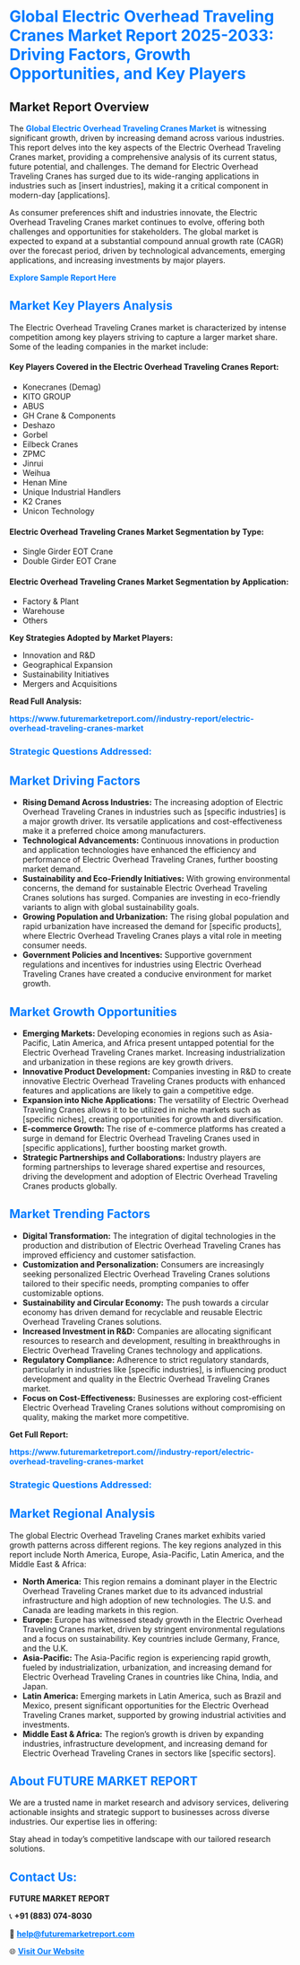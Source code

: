 <h1 style="color: #007BFF;">Global Electric Overhead Traveling Cranes Market Report 2025-2033: Driving Factors, Growth Opportunities, and Key Players</h1>

<section id="overview">
<h2>Market Report Overview</h2>
<p>The <a href="https://www.futuremarketreport.com//industry-report/electric-overhead-traveling-cranes-market" style="color: #007BFF; text-decoration: none;"><strong>Global Electric Overhead Traveling Cranes Market</strong></a> is witnessing significant growth, driven by increasing demand across various industries. This report delves into the key aspects of the Electric Overhead Traveling Cranes market, providing a comprehensive analysis of its current status, future potential, and challenges. The demand for Electric Overhead Traveling Cranes has surged due to its wide-ranging applications in industries such as [insert industries], making it a critical component in modern-day [applications].</p>
<p>As consumer preferences shift and industries innovate, the Electric Overhead Traveling Cranes market continues to evolve, offering both challenges and opportunities for stakeholders. The global market is expected to expand at a substantial compound annual growth rate (CAGR) over the forecast period, driven by technological advancements, emerging applications, and increasing investments by major players.</p>
</section>

<section id="overview">
<p><a href="https://www.futuremarketreport.com//request-sample/reportId=53463" style="color: #007BFF; text-decoration: none;"><strong>Explore Sample Report Here</strong></a></p>
</section>

<section id="key-players">
<h2 style="color: #007BFF;">Market Key Players Analysis</h2>
<p>The Electric Overhead Traveling Cranes market is characterized by intense competition among key players striving to capture a larger market share. Some of the leading companies in the market include:</p>
<h4>Key Players Covered in the Electric Overhead Traveling Cranes Report:</h4>
<ul><li>Konecranes (Demag)</li><li>KITO GROUP</li><li>ABUS</li><li>GH Crane &amp; Components</li><li>Deshazo</li><li>Gorbel</li><li>Eilbeck Cranes</li><li>ZPMC</li><li>Jinrui</li><li>Weihua</li><li>Henan Mine</li><li>Unique Industrial Handlers</li><li>K2 Cranes</li><li>Unicon Technology</li></ul>
<h4>Electric Overhead Traveling Cranes Market Segmentation by Type:</h4>
<ul><li>Single Girder EOT Crane</li><li>Double Girder EOT Crane</li></ul>

<h4>Electric Overhead Traveling Cranes Market Segmentation by Application:</h4>
<ul><li>Factory &amp; Plant</li><li>Warehouse</li><li>Others</li></ul>
<p><strong>Key Strategies Adopted by Market Players:</strong></p>
<ul>
<li>Innovation and R&D</li>
<li>Geographical Expansion</li>
<li>Sustainability Initiatives</li>
<li>Mergers and Acquisitions</li>
</ul>
</section>

<section>
<p><strong>Read Full Analysis: </strong></p><a href="https://www.futuremarketreport.com//industry-report/electric-overhead-traveling-cranes-market" style="color: #007BFF; text-decoration: none;"><strong>https://www.futuremarketreport.com//industry-report/electric-overhead-traveling-cranes-market</strong></a>
<h3 style="color: #007BFF;">Strategic Questions Addressed:</h3>
</section>

<section id="driving-factors">
<h2 style="color: #007BFF;">Market Driving Factors</h2>
<ul>
<li><strong>Rising Demand Across Industries:</strong> The increasing adoption of Electric Overhead Traveling Cranes in industries such as [specific industries] is a major growth driver. Its versatile applications and cost-effectiveness make it a preferred choice among manufacturers.</li>
<li><strong>Technological Advancements:</strong> Continuous innovations in production and application technologies have enhanced the efficiency and performance of Electric Overhead Traveling Cranes, further boosting market demand.</li>
<li><strong>Sustainability and Eco-Friendly Initiatives:</strong> With growing environmental concerns, the demand for sustainable Electric Overhead Traveling Cranes solutions has surged. Companies are investing in eco-friendly variants to align with global sustainability goals.</li>
<li><strong>Growing Population and Urbanization:</strong> The rising global population and rapid urbanization have increased the demand for [specific products], where Electric Overhead Traveling Cranes plays a vital role in meeting consumer needs.</li>
<li><strong>Government Policies and Incentives:</strong> Supportive government regulations and incentives for industries using Electric Overhead Traveling Cranes have created a conducive environment for market growth.</li>
</ul>
</section>

<section id="growth-opportunities">
<h2 style="color: #007BFF;">Market Growth Opportunities</h2>
<ul>
<li><strong>Emerging Markets:</strong> Developing economies in regions such as Asia-Pacific, Latin America, and Africa present untapped potential for the Electric Overhead Traveling Cranes market. Increasing industrialization and urbanization in these regions are key growth drivers.</li>
<li><strong>Innovative Product Development:</strong> Companies investing in R&D to create innovative Electric Overhead Traveling Cranes products with enhanced features and applications are likely to gain a competitive edge.</li>
<li><strong>Expansion into Niche Applications:</strong> The versatility of Electric Overhead Traveling Cranes allows it to be utilized in niche markets such as [specific niches], creating opportunities for growth and diversification.</li>
<li><strong>E-commerce Growth:</strong> The rise of e-commerce platforms has created a surge in demand for Electric Overhead Traveling Cranes used in [specific applications], further boosting market growth.</li>
<li><strong>Strategic Partnerships and Collaborations:</strong> Industry players are forming partnerships to leverage shared expertise and resources, driving the development and adoption of Electric Overhead Traveling Cranes products globally.</li>
</ul>
</section>

<section id="trending-factors">
<h2 style="color: #007BFF;">Market Trending Factors</h2>
<ul>
<li><strong>Digital Transformation:</strong> The integration of digital technologies in the production and distribution of Electric Overhead Traveling Cranes has improved efficiency and customer satisfaction.</li>
<li><strong>Customization and Personalization:</strong> Consumers are increasingly seeking personalized Electric Overhead Traveling Cranes solutions tailored to their specific needs, prompting companies to offer customizable options.</li>
<li><strong>Sustainability and Circular Economy:</strong> The push towards a circular economy has driven demand for recyclable and reusable Electric Overhead Traveling Cranes solutions.</li>
<li><strong>Increased Investment in R&D:</strong> Companies are allocating significant resources to research and development, resulting in breakthroughs in Electric Overhead Traveling Cranes technology and applications.</li>
<li><strong>Regulatory Compliance:</strong> Adherence to strict regulatory standards, particularly in industries like [specific industries], is influencing product development and quality in the Electric Overhead Traveling Cranes market.</li>
<li><strong>Focus on Cost-Effectiveness:</strong> Businesses are exploring cost-efficient Electric Overhead Traveling Cranes solutions without compromising on quality, making the market more competitive.</li>
</ul>
</section>

<section>
<p><strong>Get Full Report: </strong></p><a href="https://www.futuremarketreport.com//industry-report/electric-overhead-traveling-cranes-market" style="color: #007BFF; text-decoration: none;"><strong>https://www.futuremarketreport.com//industry-report/electric-overhead-traveling-cranes-market</strong></a>
<h3 style="color: #007BFF;">Strategic Questions Addressed:</h3>
</section>


<section id="regional-analysis">
<h2 style="color: #007BFF;">Market Regional Analysis</h2>
<p>The global Electric Overhead Traveling Cranes market exhibits varied growth patterns across different regions. The key regions analyzed in this report include North America, Europe, Asia-Pacific, Latin America, and the Middle East & Africa:</p>
<ul>
<li><strong>North America:</strong> This region remains a dominant player in the Electric Overhead Traveling Cranes market due to its advanced industrial infrastructure and high adoption of new technologies. The U.S. and Canada are leading markets in this region.</li>
<li><strong>Europe:</strong> Europe has witnessed steady growth in the Electric Overhead Traveling Cranes market, driven by stringent environmental regulations and a focus on sustainability. Key countries include Germany, France, and the U.K.</li>
<li><strong>Asia-Pacific:</strong> The Asia-Pacific region is experiencing rapid growth, fueled by industrialization, urbanization, and increasing demand for Electric Overhead Traveling Cranes in countries like China, India, and Japan.</li>
<li><strong>Latin America:</strong> Emerging markets in Latin America, such as Brazil and Mexico, present significant opportunities for the Electric Overhead Traveling Cranes market, supported by growing industrial activities and investments.</li>
<li><strong>Middle East & Africa:</strong> The region’s growth is driven by expanding industries, infrastructure development, and increasing demand for Electric Overhead Traveling Cranes in sectors like [specific sectors].</li>
</ul>
</section>

<footer>
<h2 style="color: #007BFF;">About FUTURE MARKET REPORT</h2>
<p>We are a trusted name in market research and advisory services, delivering actionable insights and strategic support to businesses across diverse industries. Our expertise lies in offering:</p>

<p>Stay ahead in today’s competitive landscape with our tailored research solutions.</p>

<h2 style="color: #007BFF;">Contact Us:</h2>
<p><strong>FUTURE MARKET REPORT</strong></p>
<p>📞 <strong>+91 (883) 074-8030</strong></p>
<p>📧 <strong><a href="mailto:help@futuremarketreport.com" style="color: #007BFF;">help@futuremarketreport.com</a></strong></p>
<p>🌐 <strong><a href="https://www.futuremarketreport.com/" style="color: #007BFF;">Visit Our Website</a></strong></p>
</footer>